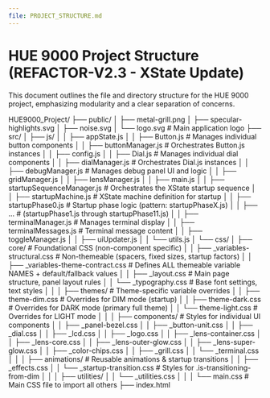 ```yaml
---
file: PROJECT_STRUCTURE.md
---
```

# HUE 9000 Project Structure (REFACTOR-V2.3 - XState Update)

This document outlines the file and directory structure for the HUE 9000 project, emphasizing modularity and a clear separation of concerns.

HUE9000_Project/
├── public/
│   ├── metal-grill.png
│   ├── specular-highlights.svg
│   ├── noise.svg
│   └── logo.svg                     # Main application logo
├── src/
│   ├── js/
│   │   ├── appState.js
│   │   ├── Button.js                  # Manages individual button components
│   │   ├── buttonManager.js           # Orchestrates Button.js instances
│   │   ├── config.js
│   │   ├── Dial.js                    # Manages individual dial components
│   │   ├── dialManager.js             # Orchestrates Dial.js instances
│   │   ├── debugManager.js            # Manages debug panel UI and logic
│   │   ├── gridManager.js
│   │   ├── lensManager.js
│   │   ├── main.js
│   │   ├── startupSequenceManager.js  # Orchestrates the XState startup sequence
│   │   ├── startupMachine.js          # XState machine definition for startup
│   │   ├── startupPhase0.js           # Startup phase logic (pattern: startupPhaseX.js)
│   │   ├── ...                        # (startupPhase1.js through startupPhase11.js)
│   │   ├── terminalManager.js         # Manages terminal display
│   │   ├── terminalMessages.js        # Terminal message content
│   │   ├── toggleManager.js
│   │   ├── uiUpdater.js
│   │   └── utils.js
│   └── css/
│       ├── core/                          # Foundational CSS (non-component specific)
│       │   ├── _variables-structural.css  # Non-themeable (spacers, fixed sizes, startup factors)
│       │   ├── _variables-theme-contract.css # Defines ALL themeable variable NAMES + default/fallback values
│       │   ├── _layout.css                # Main page structure, panel layout rules
│       │   └── _typography.css            # Base font settings, text styles
│       │
│       ├── themes/                        # Theme-specific variable overrides
│       │   ├── theme-dim.css              # Overrides for DIM mode (startup)
│       │   ├── theme-dark.css             # Overrides for DARK mode (primary full theme)
│       │   └── theme-light.css            # Overrides for LIGHT mode
│       │
│       ├── components/                    # Styles for individual UI components
│       │   ├── _panel-bezel.css
│       │   ├── _button-unit.css
│       │   ├── _dial.css
│       │   ├── _lcd.css
│       │   ├── _logo.css
│       │   ├── _lens-container.css
│       │   ├── _lens-core.css
│       │   ├── _lens-outer-glow.css
│       │   ├── _lens-super-glow.css
│       │   ├── _color-chips.css
│       │   ├── _grill.css
│       │   └── _terminal.css
│       │
│       ├── animations/                    # Reusable animations & startup transitions
│       │   ├── _effects.css
│       │   └── _startup-transition.css    # Styles for .is-transitioning-from-dim
│       │
│       ├── utilities/
│       │   └── _utilities.css
│       │
│       └── main.css                       # Main CSS file to import all others
├── index.html
